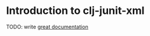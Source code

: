 # Introduction to clj-junit-xml

TODO: write [great documentation](http://jacobian.org/writing/what-to-write/)
